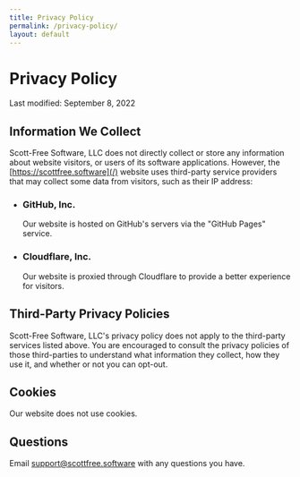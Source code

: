```yaml
---
title: Privacy Policy
permalink: /privacy-policy/
layout: default
---
```


Privacy Policy
==============
Last modified: September 8, 2022

Information We Collect
----------------------
Scott-Free Software, LLC does not directly collect or store any information about website visitors, or users of its software applications. However, the [https://scottfree.software](/) website uses third-party service providers that may collect some data from visitors, such as their IP address:

- ### GitHub, Inc.
  Our website is hosted on GitHub's servers via the "GitHub Pages" service.
- ### Cloudflare, Inc.
  Our website is proxied through Cloudflare to provide a better experience for visitors.

Third-Party Privacy Policies
----------------------------
Scott-Free Software, LLC's privacy policy does not apply to the third-party services listed above. You are encouraged to consult the privacy policies of those third-parties to understand what information they collect, how they use it, and whether or not you can opt-out.

Cookies
-------
Our website does not use cookies.

Questions
---------
Email [support@scottfree.software](mailto:support@scottfree.software) with any questions you have.
